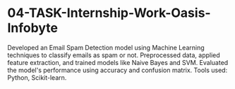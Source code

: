 # 04-TASK-Internship-Work-Oasis-Infobyte
Developed an Email Spam Detection model using Machine Learning techniques to classify emails as spam or not. Preprocessed data, applied feature extraction, and trained models like Naive Bayes and SVM. Evaluated the model's performance using accuracy and confusion matrix. Tools used: Python, Scikit-learn.
